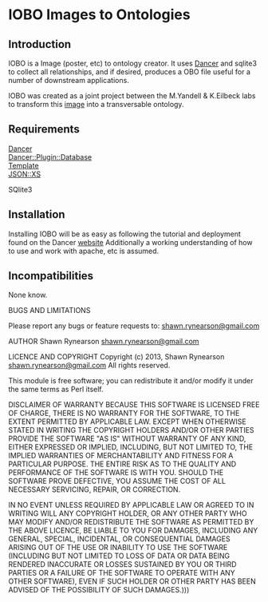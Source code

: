 <h1>IOBO Images to Ontologies</h1>

<h2>Introduction</h2>

IOBO is a Image (poster, etc) to ontology creator.  It uses <a href="http://www.perldancer.org" target="_blank">Dancer</a>
and sqlite3 to collect all relationships, and if desired, produces a OBO file useful for a number of downstream
applications.

IOBO was created as a joint project between the M.Yandell & K.Eilbeck labs to transform this <a href="http://www.garlandscience.com/res/9780815342199/supplementary/Pathways_in_Human_Cancer.pdf" target="_blank">image</a>
into a transversable ontology.


<h2>Requirements</h2>

<a href="http://www.perldancer.org" target="_blank">Dancer</a><br>
<a href="https://metacpan.org/pod/Dancer::Plugin::Database" target="_blank">Dancer::Plugin::Database</a><br>
<a href="https://metacpan.org/pod/Template" target="_blank">Template</a><br>
<a href="https://metacpan.org/pod/JSON::XS" target="_blank">JSON::XS</a><br>

SQlite3


<h2>Installation</h2>

Installing IOBO will be as easy as following the tutorial and deployment found on the Dancer <a href="http://www.perldancer.org/documentation" target="_blank">website</a>
Additionally a working understanding of how to use and work with apache, etc is assumed.


<h2>Incompatibilities</h2>

None know.

BUGS AND LIMITATIONS

Please report any bugs or feature requests to: shawn.rynearson@gmail.com

AUTHOR Shawn Rynearson <shawn.rynearson@gmail.com>

LICENCE AND COPYRIGHT Copyright (c) 2013, Shawn Rynearson <shawn.rynearson@gmail.com> All rights reserved.

This module is free software; you can redistribute it and/or modify it under the same terms as Perl itself.

DISCLAIMER OF WARRANTY BECAUSE THIS SOFTWARE IS LICENSED FREE OF CHARGE, THERE IS NO WARRANTY FOR THE SOFTWARE, TO THE EXTENT PERMITTED BY APPLICABLE LAW. EXCEPT WHEN OTHERWISE STATED IN WRITING THE COPYRIGHT HOLDERS AND/OR OTHER PARTIES PROVIDE THE SOFTWARE "AS IS" WITHOUT WARRANTY OF ANY KIND, EITHER EXPRESSED OR IMPLIED, INCLUDING, BUT NOT LIMITED TO, THE IMPLIED WARRANTIES OF MERCHANTABILITY AND FITNESS FOR A PARTICULAR PURPOSE. THE ENTIRE RISK AS TO THE QUALITY AND PERFORMANCE OF THE SOFTWARE IS WITH YOU. SHOULD THE SOFTWARE PROVE DEFECTIVE, YOU ASSUME THE COST OF ALL NECESSARY SERVICING, REPAIR, OR CORRECTION.

IN NO EVENT UNLESS REQUIRED BY APPLICABLE LAW OR AGREED TO IN WRITING WILL ANY COPYRIGHT HOLDER, OR ANY OTHER PARTY WHO MAY MODIFY AND/OR REDISTRIBUTE THE SOFTWARE AS PERMITTED BY THE ABOVE LICENCE, BE LIABLE TO YOU FOR DAMAGES, INCLUDING ANY GENERAL, SPECIAL, INCIDENTAL, OR CONSEQUENTIAL DAMAGES ARISING OUT OF THE USE OR INABILITY TO USE THE SOFTWARE (INCLUDING BUT NOT LIMITED TO LOSS OF DATA OR DATA BEING RENDERED INACCURATE OR LOSSES SUSTAINED BY YOU OR THIRD PARTIES OR A FAILURE OF THE SOFTWARE TO OPERATE WITH ANY OTHER SOFTWARE), EVEN IF SUCH HOLDER OR OTHER PARTY HAS BEEN ADVISED OF THE POSSIBILITY OF SUCH DAMAGES.)))
